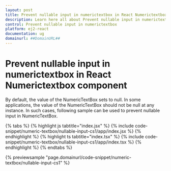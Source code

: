 ```yaml
---
layout: post
title: Prevent nullable input in numerictextbox in React Numerictextbox component | Syncfusion
description: Learn here all about Prevent nullable input in numerictextbox in Syncfusion React Numerictextbox component of Syncfusion Essential JS 2 and more.
control: Prevent nullable input in numerictextbox 
platform: ej2-react
documentation: ug
domainurl: ##DomainURL##
---
```


# Prevent nullable input in numerictextbox in React Numerictextbox component

By default, the value of the NumericTextBox sets to null. In some applications, the value of the NumericTextBox should not be null at any instance. In such cases, following sample can be used to prevent nullable input in NumericTextBox.

{% tabs %}
{% highlight js tabtitle="index.jsx" %}
{% include code-snippet/numeric-textbox/nullable-input-cs1/app/index.jsx %}
{% endhighlight %}
{% highlight ts tabtitle="index.tsx" %}
{% include code-snippet/numeric-textbox/nullable-input-cs1/app/index.tsx %}
{% endhighlight %}
{% endtabs %}

 {% previewsample "page.domainurl/code-snippet/numeric-textbox/nullable-input-cs1" %}
